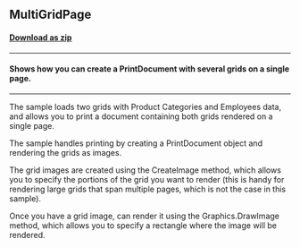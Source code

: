 ## MultiGridPage
#### [Download as zip](https://grapecity.github.io/DownGit/#/home?url=https://github.com/GrapeCity/ComponentOne-WinForms-Samples/tree/master/NetFramework\FlexGrid\CS\MultiGridPage)
____
#### Shows how you can create a PrintDocument with several grids on a single page.
____
The sample loads two grids with Product Categories and Employees data, and allows you to print a document containing both grids rendered on a single page. 

The sample handles printing by creating a PrintDocument object and rendering the grids as images. 

The grid images are created using the CreateImage method, which allows you to specify the portions of the grid you want to render (this is handy for rendering large grids that span multiple pages, which is not the case in this sample). 

Once you have a grid image, can render it using the Graphics.DrawImage method, which allows you to specify a rectangle where the image will be rendered. 